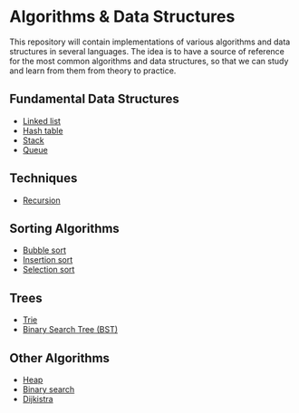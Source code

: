 # Algorithms & Data Structures

This repository will contain implementations of various algorithms and data structures in several languages.
The idea is to have a source of reference for the most common algorithms and data structures, so that we can study and learn from them from theory to practice.


## Fundamental Data Structures
- [Linked list](https://github.com/NelsonBN/algorithms-data-structures-linked-list)
- [Hash table](https://github.com/NelsonBN/algorithms-data-structures-hashtable)
- [Stack](https://github.com/NelsonBN/algorithms-data-structures-stack)
- [Queue](https://github.com/NelsonBN/algorithms-data-structures-queue)


## Techniques
- [Recursion](https://github.com/NelsonBN/algorithms-data-structures-recursion)


## Sorting Algorithms

- [Bubble sort](https://github.com/NelsonBN/algorithms-data-structures-bubble-sort)
- [Insertion sort](https://github.com/NelsonBN/algorithms-data-structures-insertion-sort)
- [Selection sort](https://github.com/NelsonBN/algorithms-data-structures-selection-sort)


## Trees

- [Trie](https://github.com/NelsonBN/algorithms-data-structures-trie)
- [Binary Search Tree (BST)](https://github.com/NelsonBN/algorithms-data-structures-binary-search-tree)


## Other Algorithms

- [Heap](https://github.com/NelsonBN/algorithms-data-structures-heap)
- [Binary search](https://github.com/NelsonBN/algorithms-data-structures-binary-search)
- [Dijkistra](https://github.com/NelsonBN/algorithms-data-structures-dijkistra)
